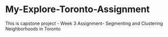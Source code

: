 # My-Explore-Toronto-Assignment
This is capstone project - Week 3 Assignment- Segmenting and Clustering Neighborhoods in Toronto
